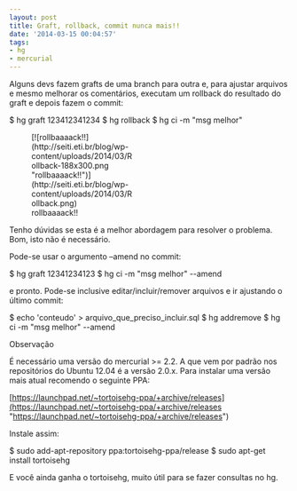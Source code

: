 ```yaml
---
layout: post
title: Graft, rollback, commit nunca mais!!
date: '2014-03-15 00:04:57'
tags:
- hg
- mercurial
---
```



Alguns devs fazem grafts de uma branch para outra e, para ajustar arquivos e mesmo melhorar os comentários, executam um rollback do resultado do graft e depois fazem o commit:

$ hg graft 123412341234 $ hg rollback $ hg ci -m "msg melhor"

<figure class="wp-caption aligncenter" id="attachment_1317" style="width: 188px;">[![rollbaaaack!!](http://seiti.eti.br/blog/wp-content/uploads/2014/03/Rollback-188x300.png "rollbaaaack!!")](http://seiti.eti.br/blog/wp-content/uploads/2014/03/Rollback.png)<figcaption class="wp-caption-text">rollbaaaack!!</figcaption></figure>Tenho dúvidas se esta é a melhor abordagem para resolver o problema. Bom,  
 isto não é necessário.

Pode-se usar o argumento –amend no commit:

$ hg graft 12341234123 $ hg ci -m "msg melhor" --amend

e pronto. Pode-se inclusive editar/incluir/remover arquivos e ir ajustando o último commit:

$ echo 'conteudo' > arquivo_que_preciso_incluir.sql $ hg addremove $ hg ci -m "msg melhor" --amend

Observação

É necessário uma versão do mercurial >= 2.2. A que vem por padrão nos repositórios do Ubuntu 12.04 é a versão 2.0.x. Para instalar uma versão mais atual recomendo o seguinte PPA:

[https://launchpad.net/~tortoisehg-ppa/+archive/releases](https://launchpad.net/~tortoisehg-ppa/+archive/releases "https://launchpad.net/~tortoisehg-ppa/+archive/releases")

Instale assim:

$ sudo add-apt-repository ppa:tortoisehg-ppa/release $ sudo apt-get install tortoisehg

E você ainda ganha o tortoisehg, muito útil para se fazer consultas no hg.


